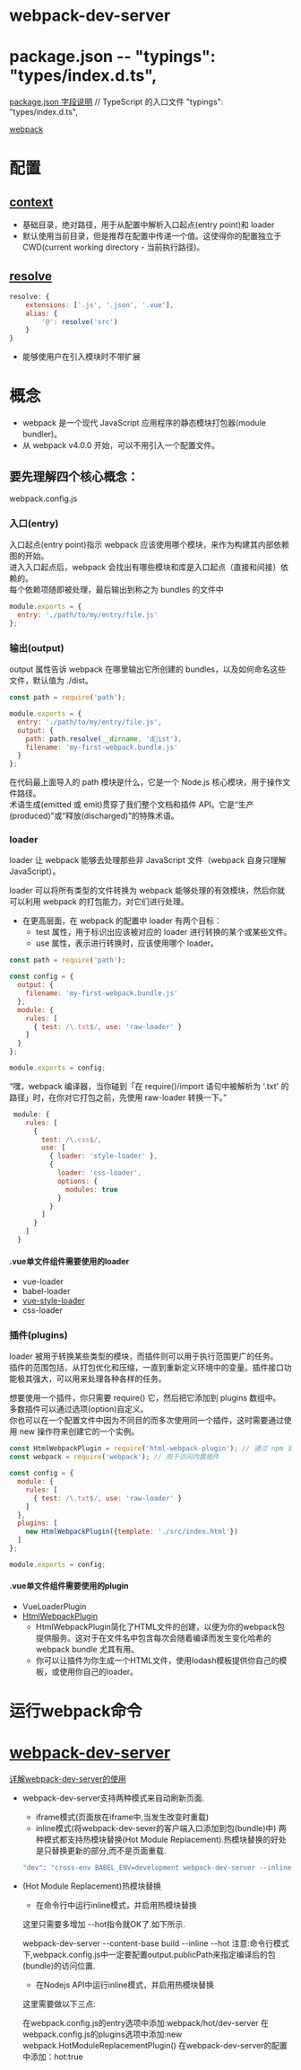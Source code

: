 # webpack-dev-server


# package.json --  "typings": "types/index.d.ts",

[package.json 字段说明](https://www.cnblogs.com/mengfangui/p/11174583.html)
// TypeScript 的入口文件
  "typings": "types/index.d.ts",

[webpack](https://www.webpackjs.com/)
# 配置

## [context](https://www.webpackjs.com/configuration/entry-context/#context)
* 基础目录，绝对路径，用于从配置中解析入口起点(entry point)和 loader  
* 默认使用当前目录，但是推荐在配置中传递一个值。这使得你的配置独立于 CWD(current working directory - 当前执行路径)。

## [resolve](https://www.webpackjs.com/configuration/resolve/)
```javascript
resolve: {
    extensions: ['.js', '.json', '.vue'],
    alias: {
        '@': resolve('src')
    }
}
```
* 能够使用户在引入模块时不带扩展


# 概念
* webpack 是一个现代 JavaScript 应用程序的静态模块打包器(module bundler)。  
* 从 webpack v4.0.0 开始，可以不用引入一个配置文件。  

## 要先理解四个核心概念：
webpack.config.js

### 入口(entry)
入口起点(entry point)指示 webpack 应该使用哪个模块，来作为构建其内部依赖图的开始。  
进入入口起点后，webpack 会找出有哪些模块和库是入口起点（直接和间接）依赖的。  
每个依赖项随即被处理，最后输出到称之为 bundles 的文件中  
```javascript 
module.exports = {
  entry: './path/to/my/entry/file.js'
};
```


### 输出(output)
output 属性告诉 webpack 在哪里输出它所创建的 bundles，以及如何命名这些文件，默认值为 ./dist。  
```javascript 
const path = require('path');

module.exports = {
  entry: './path/to/my/entry/file.js',
  output: {
    path: path.resolve(__dirname, 'd￿ist'),
    filename: 'my-first-webpack.bundle.js'
  }
};

```

在代码最上面导入的 path 模块是什么，它是一个 Node.js 核心模块，用于操作文件路径。  
术语生成(emitted 或 emit)贯穿了我们整个文档和插件 API。它是“生产(produced)”或“释放(discharged)”的特殊术语。  

### loader  
loader 让 webpack 能够去处理那些非 JavaScript 文件（webpack 自身只理解 JavaScript）。  

loader 可以将所有类型的文件转换为 webpack 能够处理的有效模块，然后你就可以利用 webpack 的打包能力，对它们进行处理。  

* 在更高层面，在 webpack 的配置中 loader 有两个目标：
    * test 属性，用于标识出应该被对应的 loader 进行转换的某个或某些文件。
    * use 属性，表示进行转换时，应该使用哪个 loader。

```javascript
const path = require('path');

const config = {
  output: {
    filename: 'my-first-webpack.bundle.js'
  },
  module: {
    rules: [
      { test: /\.txt$/, use: 'raw-loader' }
    ]
  }
};

module.exports = config;

```    
“嘿，webpack 编译器，当你碰到「在 require()/import 语句中被解析为 '.txt' 的路径」时，在你对它打包之前，先使用 raw-loader 转换一下。”

```javascript
 module: {
    rules: [
      {
        test: /\.css$/,
        use: [
          { loader: 'style-loader' },
          {
            loader: 'css-loader',
            options: {
              modules: true
            }
          }
        ]
      }
    ]
  }
```


#### .vue单文件组件需要使用的loader
* vue-loader
* babel-loader
* [vue-style-loader](https://www.npmjs.com/package/vue-style-loader)
* css-loader


### 插件(plugins)
loader 被用于转换某些类型的模块，而插件则可以用于执行范围更广的任务。  
插件的范围包括，从打包优化和压缩，一直到重新定义环境中的变量。插件接口功能极其强大，可以用来处理各种各样的任务。  

想要使用一个插件，你只需要 require() 它，然后把它添加到 plugins 数组中。  
多数插件可以通过选项(option)自定义。  
你也可以在一个配置文件中因为不同目的而多次使用同一个插件，这时需要通过使用 new 操作符来创建它的一个实例。
```javascript 
const HtmlWebpackPlugin = require('html-webpack-plugin'); // 通过 npm 安装
const webpack = require('webpack'); // 用于访问内置插件

const config = {
  module: {
    rules: [
      { test: /\.txt$/, use: 'raw-loader' }
    ]
  },
  plugins: [
    new HtmlWebpackPlugin({template: './src/index.html'})
  ]
};

module.exports = config;

```
#### .vue单文件组件需要使用的plugin
* VueLoaderPlugin
* [HtmlWebpackPlugin](https://www.webpackjs.com/plugins/html-webpack-plugin/)
    * HtmlWebpackPlugin简化了HTML文件的创建，以便为你的webpack包提供服务。这对于在文件名中包含每次会随着编译而发生变化哈希的 webpack bundle 尤其有用。   
    * 你可以让插件为你生成一个HTML文件，使用lodash模板提供你自己的模板，或使用你自己的loader。

# 运行webpack命令

# [webpack-dev-server](https://github.com/webpack/webpack-dev-server)

[详解webpack-dev-server的使用](https://segmentfault.com/a/1190000006964335)
* webpack-dev-server支持两种模式来自动刷新页面.
    * iframe模式(页面放在iframe中,当发生改变时重载)
    * inline模式(将webpack-dev-sever的客户端入口添加到包(bundle)中)
    两种模式都支持热模块替换(Hot Module Replacement).热模块替换的好处是只替换更新的部分,而不是页面重载.
    ```javascript
    "dev": "cross-env BABEL_ENV=development webpack-dev-server --inline --progress --config build/webpack.dev.conf.js --port 9528",
    ```
* (Hot Module Replacement)热模块替换
  
  * 在命令行中运行inline模式，并启用热模块替换
  
  这里只需要多增加 --hot指令就OK了.如下所示.
  
  webpack-dev-server --content-base build --inline --hot
  注意:命令行模式下,webpack.config.js中一定要配置output.publicPath来指定编译后的包(bundle)的访问位置.
  
  * 在Nodejs API中运行inline模式，并启用热模块替换
  
  这里需要做以下三点:
  
  在webpack.config.js的entry选项中添加:webpack/hot/dev-server
  在webpack.config.js的plugins选项中添加:new webpack.HotModuleReplacementPlugin()
  在webpack-dev-server的配置中添加：hot:true
